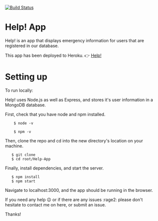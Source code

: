 [![Build Status](https://travis-ci.org/Polcat000/Help-App.svg?branch=master)](https://travis-ci.org/Polcat000/Help-App)
# Help! App

Help! is an app that displays emergency information for users that are registered in our database.

This app has been deployed to Heroku. :point_right:    [Help!](https://code-louisville-help-app.herokuapp.com/ "Giddyup!")

# Setting up


To run locally:

Help! uses Node.js as well as Express, and stores it's user information in a MongoDB database. 

First, check that you have node and npm installed.
```
    $ node -v
```

```
    $ npm -v
```
  
Then, clone the repo and cd into the new directory's location on your machine.
```
   $ git clone 
   $ cd root/Help-App
```   

Finally, install dependencies, and start the server.
```   
   $ npm install
   $ npm start
```

Navigate to localhost:3000, and the app should be running in the browser.

If you need any help :wink: or if there are any issues :rage2: please don't hesitate to contact me on here, or submit an issue.

Thanks!
